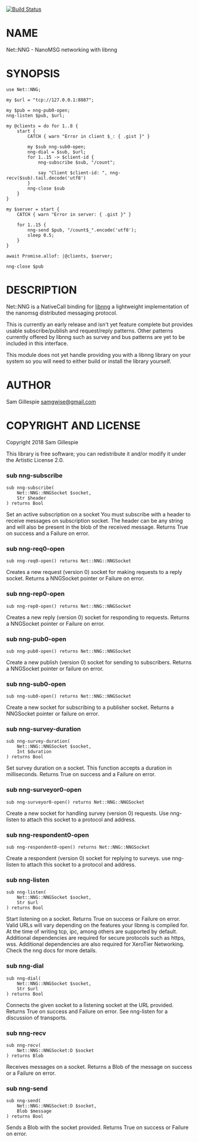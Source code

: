 [![Build Status](https://travis-ci.org/samgwise/Net-NNG.svg?branch=master)](https://travis-ci.org/samgwise/Net-NNG)

NAME
====

Net::NNG - NanoMSG networking with libnng

SYNOPSIS
========

    use Net::NNG;

    my $url = "tcp://127.0.0.1:8887";

    my $pub = nng-pub0-open;
    nng-listen $pub, $url;

    my @clients = do for 1..8 {
        start {
            CATCH { warn "Error in client $_: { .gist }" }

            my $sub nng-sub0-open;
            nng-dial = $sub, $url;
            for 1..15 -> $client-id {
                nng-subscribe $sub, "/count";

                say "Client $client-id: ", nng-recv($sub).tail.decode('utf8')
            }
            nng-close $sub
        }
    }

    my $server = start {
        CATCH { warn "Error in server: { .gist }" }

        for 1..15 {
            nng-send $pub, "/count$_".encode('utf8');
            sleep 0.5;
        }
    }

    await Promise.allof: |@clients, $server;

    nng-close $pub

DESCRIPTION
===========

Net::NNG is a NativeCall binding for [libnng](https://github.com/nanomsg/nng) a lightweight implementation of the nanomsg distributed messaging protocol.

This is currently an early release and isn't yet feature complete but provides usable subscribe/publish and request/reply patterns. Other patterns currently offered by libnng such as survey and bus patterns are yet to be included in this interface.

This module does not yet handle providing you with a libnng library on your system so you will need to either build or install the library yourself.

AUTHOR
======

Sam Gillespie <samgwise@gmail.com>

COPYRIGHT AND LICENSE
=====================

Copyright 2018 Sam Gillespie

This library is free software; you can redistribute it and/or modify it under the Artistic License 2.0.

### sub nng-subscribe

```perl6
sub nng-subscribe(
    Net::NNG::NNGSocket $socket,
    Str $header
) returns Bool
```

Set an active subscription on a socket You must subscribe with a header to receive messages on subscription socket. The header can be any string and will also be present in the blob of the received message. Returns True on success and a Failure on error.

### sub nng-req0-open

```perl6
sub nng-req0-open() returns Net::NNG::NNGSocket
```

Creates a new request (version 0) socket for making requests to a reply socket. Returns a NNGSocket pointer or Failure on error.

### sub nng-rep0-open

```perl6
sub nng-rep0-open() returns Net::NNG::NNGSocket
```

Creates a new reply (version 0) socket for responding to requests. Returns a NNGSocket pointer or Failure on error.

### sub nng-pub0-open

```perl6
sub nng-pub0-open() returns Net::NNG::NNGSocket
```

Create a new publish (version 0) socket for sending to subscribers. Returns a NNGSocket pointer or failure on error.

### sub nng-sub0-open

```perl6
sub nng-sub0-open() returns Net::NNG::NNGSocket
```

Create a new socket for subscribing to a publisher socket. Returns a NNGSocket pointer or failure on error.

### sub nng-survey-duration

```perl6
sub nng-survey-duration(
    Net::NNG::NNGSocket $socket,
    Int $duration
) returns Bool
```

Set survey duration on a socket. This function accepts a duration in milliseconds. Returns True on success and a Failure on error.

### sub nng-surveyor0-open

```perl6
sub nng-surveyor0-open() returns Net::NNG::NNGSocket
```

Create a new socket for handling survey (version 0) requests. Use nng-listen to attach this socket to a protocol and address.

### sub nng-respondent0-open

```perl6
sub nng-respondent0-open() returns Net::NNG::NNGSocket
```

Create a respondent (version 0) socket for replying to surveys. use nng-listen to attach this socket to a protocol and address.

### sub nng-listen

```perl6
sub nng-listen(
    Net::NNG::NNGSocket $socket,
    Str $url
) returns Bool
```

Start listening on a socket. Returns True on success or Failure on error. Valid URLs will vary depending on the features your libnng is compiled for. At the time of writing tcp, ipc, among others are supported by default. Additional dependencies are required for secure protocols such as https, wss. Additional dependencies are also required for XeroTier Networking. Check the nng docs for more details.

### sub nng-dial

```perl6
sub nng-dial(
    Net::NNG::NNGSocket $socket,
    Str $url
) returns Bool
```

Connects the given socket to a listening socket at the URL provided. Returns True on success and Failure on error. See nng-listen for a discussion of transports.

### sub nng-recv

```perl6
sub nng-recv(
    Net::NNG::NNGSocket:D $socket
) returns Blob
```

Receives messages on a socket. Returns a Blob of the message on success or a Failure on error.

### sub nng-send

```perl6
sub nng-send(
    Net::NNG::NNGSocket:D $socket,
    Blob $message
) returns Bool
```

Sends a Blob with the socket provided. Returns True on success or Failure on error.

